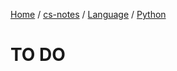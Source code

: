 [Home](https://mengxianbin.github.io) /
[cs-notes](https://mengxianbin.github.io/cs-notes/site) /
[Language](https://mengxianbin.github.io/cs-notes/site/Language) /
[Python](https://mengxianbin.github.io/cs-notes/site/Language/Python)

# TO DO
